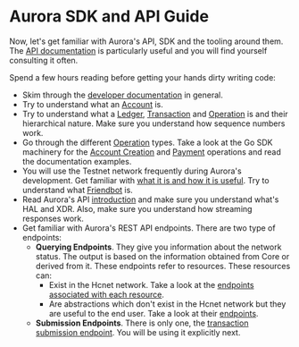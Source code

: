 # **Aurora SDK and API Guide**

Now, let's get familiar with Aurora's API, SDK and the tooling around them. The [API documentation](https://developers.hcnet.org/api/) is particularly useful and you will find yourself consulting it often.

Spend a few hours reading before getting your hands dirty writing code:

- Skim through the [developer documentation](https://developers.hcnet.org/docs/) in general. 
- Try to understand what an [Account](https://developers.hcnet.org/docs/glossary/accounts/) is.
- Try to understand what a [Ledger](https://developers.hcnet.org/docs/glossary/ledger/), [Transaction](https://developers.hcnet.org/docs/glossary/transactions/) and [Operation](https://developers.hcnet.org/docs/glossary/operations/) is and their hierarchical nature. Make sure you understand how sequence numbers work.
- Go through the different [Operation](https://developers.hcnet.org/docs/start/list-of-operations/) types. Take a look at the Go SDK machinery for the [Account Creation](https://godoc.org/github.com/hcnet/go/txnbuild#CreateAccount) and [Payment](https://godoc.org/github.com/hcnet/go/txnbuild#Payment) operations and read the documentation examples.
- You will use the Testnet network frequently during Aurora's development. Get familiar with [what it is and how it is useful](https://developers.hcnet.org/docs/glossary/testnet/). Try to understand what [Friendbot](https://github.com/hcnet/go/tree/master/services/friendbot) is.
- Read Aurora's API [introduction](https://developers.hcnet.org/api/introduction/) and make sure you understand what's HAL and XDR. Also, make sure you understand how streaming responses work.
- Get familiar with Aurora's REST API endpoints. There are two type of endpoints:
    - **Querying Endpoints**. They give you information about the network status. The output is based on the information obtained from Core or derived from it. These endpoints refer to resources. These resources can:
        - Exist in the Hcnet network. Take a look at the [endpoints associated with each resource](https://developers.hcnet.org/api/resources/).
        - Are abstractions which don't exist in the Hcnet network but they are useful to the end user. Take a look at their [endpoints](https://developers.hcnet.org/api/aggregations/).
    - **Submission Endpoints**. There is only one, the [transaction submission endpoint](https://www.hcnet.org/developers/aurora/reference/endpoints/transactions-create.html). You will be using it explicitly next.